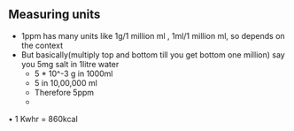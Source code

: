 ## Measuring units

- 1ppm has many units like 1g/1 million ml , 1ml/1 million ml, so depends on the context
- But basically(multiply top and bottom till you get bottom one million) say you 5mg salt in 1litre water
    - 5 * 10^-3 g in 1000ml
    - 5 in 10,00,000 ml
    - Therefore 5ppm
    - 
• 1 Kwhr = 860kcal